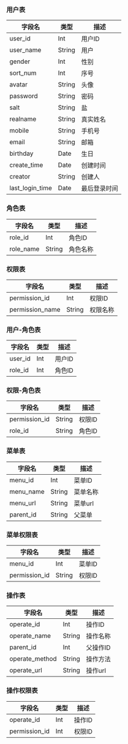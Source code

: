 ### 用户表
字段名|类型|描述
-----|----|----
user_id|Int|用户ID
user_name|String|用户
gender|Int|性别
sort_num|Int|序号
avatar|String|头像
password|String|密码
salt|String|盐
realname|String|真实姓名
mobile|String|手机号
email|String|邮箱
birthday|Date|生日
create_time|Date|创建时间
creator|String|创建人
last_login_time|Date|最后登录时间

### 角色表
字段名|类型|描述
-----|----|----
role_id|Int|角色ID
role_name|String|角色名称

### 权限表
字段名|类型|描述
-----|----|----
permission_id|Int|权限ID
permission_name|String|权限名称

### 用户-角色表
字段名|类型|描述
-----|----|----
user_id|Int|用户ID
role_id|Int|角色ID

### 权限-角色表
字段名|类型|描述
-----|----|----
permission_id|String|权限ID
role_id|String|角色ID

### 菜单表
字段名|类型|描述
-----|----|----
menu_id|Int|菜单ID
menu_name|String|菜单名称
menu_url|String|菜单url
parent_id|String|父菜单

### 菜单权限表
字段名|类型|描述
-----|----|----
menu_id|Int|菜单ID
permission_id|String|权限ID

### 操作表
字段名|类型|描述
-----|----|----
operate_id|Int|操作ID
operate_name|String|操作名称
parent_id|Int|父操作ID
operate_method|String|操作方法
operate_url|String|操作url

### 操作权限表
字段名|类型|描述
-----|----|----
operate_id|Int|操作ID
permission_id|Int|权限ID
